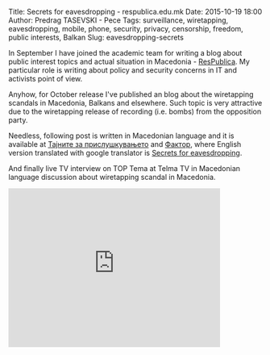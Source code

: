 Title: Secrets for eavesdropping - respublica.edu.mk
Date: 2015-10-19 18:00
Author: Predrag TASEVSKI - Pece
Tags:  surveillance, wiretapping, eavesdropping, mobile, phone, security, privacy, censorship, freedom, public interests, Balkan
Slug: eavesdropping-secrets

In September I have joined the academic team for writing a blog about public interest topics and actual situation in Macedonia - [ResPublica][00aad85c]. My particular role is writing about policy and security concerns in IT and activists point of view.

Anyhow, for October release I've published an blog about the wiretapping scandals in Macedonia, Balkans and elsewhere. Such topic is very attractive due to the wiretapping release of recording (i.e. bombs) from the opposition party.

Needless, following post is written in Macedonian language and it is available at [Тајните за прислушкувањето][59624ac5] and [Фактор](http://faktor.mk/2015/10/20/tajnite-za-prislushkuvaneto/), where English version translated with google translator is [Secrets for eavesdropping][d967ba64].

And finally live TV interview on TOP Tema at Telma TV in Macedonian language discussion about wiretapping scandal in Macedonia.

<iframe width="420" height="315" src="https://www.youtube.com/embed/759ofTnyIeg" frameborder="0" allowfullscreen></iframe>

  [59624ac5]: http://respublica.edu.mk/blog/2015-10-19-08-05-42 "Respublica - Тајните за прислушкувањето"
  [d967ba64]: https://translate.google.com/translate?hl=en&sl=mk&tl=en&u=http%3A%2F%2Frespublica.edu.mk%2Fblog%2F2015-10-19-08-05-42 "Respublica - Secrets for eavesdropping"



  [00aad85c]: http://respublica.edu.mk/ "Respublica Academic Blog"
